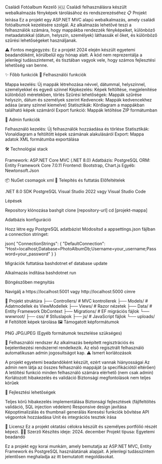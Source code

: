 Családi Fotóalbum Kezelő
🇭🇺 Családi felhasználásra készült webalkalmazás fényképek tárolásához és rendszerezéséhez
📋 Projekt leírása
Ez a projekt egy ASP.NET MVC alapú webalkalmazás, amely családi fotóalbumok kezelésére szolgál. Az alkalmazás lehetővé teszi a felhasználók számára, hogy mappákba rendezzék fényképeiket, különböző metaadatokkal (dátum, helyszín, személyek) láthassák el őket, és különböző szűrési lehetőségeket használjanak.

⚠️ Fontos megjegyzés: Ez a projekt 2024 elején készült egyetemi beadandóként, körülbelül egy hónap alatt. A kód nem reprezentálja a jelenlegi tudásszintemet, és tisztában vagyok vele, hogy számos fejlesztési lehetőség van benne.

✨ Főbb funkciók
👤 Felhasználói funkciók

Mappa kezelés: Új mappák létrehozása névvel, dátummal, helyszínnel, személyekkel és egyedi színnel
Képkezelés: Képek feltöltése, megjelenítése különböző méretekben, törlés
Szűrési lehetőségek: Mappák szűrése helyszín, dátum és személyek szerint
Kedvencek: Mappák kedvencekhez adása (arany színnel kiemelve)
Statisztikák: Kördiagram a mappákban található képek számáról
Export funkció: Mappák letöltése ZIP formátumban

🔧 Admin funkciók

Felhasználó kezelés: Új felhasználók hozzáadása és törlése
Statisztikák: Vonaldiagram a feltöltött képek számának alakulásáról
Export: Mappa adatok XML formátumba exportálása

🛠️ Technológiai stack

Framework: ASP.NET Core MVC (.NET 8.0)
Adatbázis: PostgreSQL
ORM: Entity Framework Core 7.0.11
Frontend: Bootstrap, Chart.js
Egyéb: Newtonsoft.Json

📦 NuGet csomagok
xml<PackageReference Include="Chart.Mvc" />
<PackageReference Include="Microsoft.AspNetCore.EntityFrameworkCore" Version="7.0.11" />
<PackageReference Include="Microsoft.EntityFrameworkCore" Version="7.0.11" />
<PackageReference Include="Microsoft.EntityFrameworkCore.Design" Version="7.0.11" />
<PackageReference Include="Microsoft.EntityFrameworkCore.Relational" Version="7.0.11" />
<PackageReference Include="Newtonsoft.Json" />
<PackageReference Include="Npgsql.EntityFrameworkCore.PostgreSQL" Version="7.0.11" />
🚀 Telepítés és futtatás
Előfeltételek

.NET 8.0 SDK
PostgreSQL
Visual Studio 2022 vagy Visual Studio Code

Lépések

Repository klónozása
bashgit clone [repository-url]
cd [projekt-mappa]

Adatbázis konfiguráció

Hozz létre egy PostgreSQL adatbázist
Módosítsd a appsettings.json fájlban a connection stringet:

json{
  "ConnectionStrings": {
    "DefaultConnection": "Host=localhost;Database=PhotoAlbumDb;Username=your_username;Password=your_password"
  }
}

Migrációk futtatása
bashdotnet ef database update

Alkalmazás indítása
bashdotnet run

Böngészőben megnyitás

Navigálj a https://localhost:5001 vagy http://localhost:5000 címre



📁 Projekt struktúra
├── Controllers/        # MVC kontrollerek
├── Models/            # Adatmodellek és ViewModellek
├── Views/             # Razor nézetek
├── Data/              # Entity Framework DbContext
├── Migrations/        # EF migrációs fájlok
└── wwwroot/
    ├── css/          # Stíluslapok
    ├── js/           # JavaScript fájlok
    └── uploads/      # Feltöltött képek tárolása
🖼️ Támogatott képformátumok

PNG
JPG/JPEG
(Egyéb formátumok tesztelése szükséges)

🔐 Felhasználói rendszer
Az alkalmazás beépített regisztrációs és bejelentkezési rendszerrel rendelkezik. Az első regisztrált felhasználó automatikusan admin jogosultságot kap.
⚠️ Ismert korlátozások

A projekt egyetemi beadandóként készült, ezért vannak hiányosságai
Az admin nem látja az összes felhasználó mappáját (a specifikációtól eltérően)
A letöltési funkció minden felhasználó számára elérhető (nem csak admin)
Korlátozott hibakezelés és validáció
Biztonsági megfontolások nem teljes körűek

🚧 Fejlesztési lehetőségek

Teljes körű hibakezelés implementálása
Biztonsági fejlesztések (fájlfeltöltés validáció, SQL injection védelem)
Responsive design javítása
Képoptimalizálás és thumbnail generálás
Keresési funkciók bővítése
API végpontok hozzáadása
Unit és integrációs tesztek írása

📝 Licensz
Ez a projekt oktatási célokra készült és személyes portfólió részét képezi.
👨‍💻 Szerző
Készítés ideje: 2024. december
Projekt típusa: Egyetemi beadandó

Ez a projekt egy korai munkám, amely bemutatja az ASP.NET MVC, Entity Framework és PostgreSQL használatának alapjait. A jelenlegi tudásszintem jelentősen meghaladja az itt bemutatott megoldásokat.
